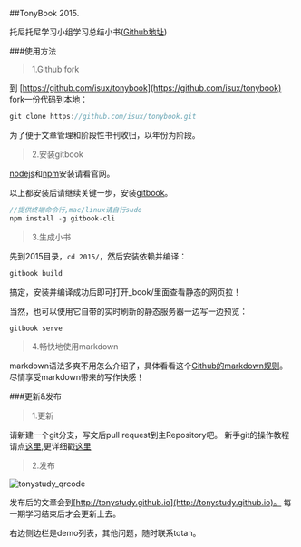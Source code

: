 ##TonyBook 2015.

托尼托尼学习小组学习总结小书([Github地址](https://github.com/isux/tonybook))

###使用方法
> 1.Github fork

到 [https://github.com/isux/tonybook](https://github.com/isux/tonybook) fork一份代码到本地：

```javascript
git clone https://github.com/isux/tonybook.git
```

为了便于文章管理和阶段性书刊收归，以年份为阶段。

> 2.安装gitbook

[nodejs](http://nodejs.org/)和[npm](https://www.npmjs.com/)安装请看官网。

以上都安装后请继续关键一步，安装[gitbook](https://www.npmjs.com/package/gitbook)。

```javascript
//提供终端命令行,mac/linux请自行sudo
npm install -g gitbook-cli
```
> 3.生成小书

先到2015目录，`cd 2015/`，然后安装依赖并编译：

```javascript
gitbook build
```

搞定，安装并编译成功后即可打开_book/里面查看静态的网页拉！

当然，也可以使用它自带的实时刷新的静态服务器一边写一边预览：

```javascript
gitbook serve
```

> 4.畅快地使用markdown

 markdown语法多爽不用怎么介绍了，具体看看这个[Github的markdown规则](https://help.github.com/articles/github-flavored-markdown/)。
 尽情享受markdown带来的写作快感！

###更新&发布

> 1.更新

请新建一个git分支，写文后pull request到主Repository吧。
新手git的操作教程请点[这里](http://git-scm.com/book/zh/v2),更详细戳[这里](http://git-scm.com/book/zh/v2)

> 2.发布

![tonystudy_qrcode](http://storyincafe.com/tonystudy_qrcode.jpg)

发布后的文章会到[http://tonystudy.github.io](http://tonystudy.github.io)。
每一期学习结束后才会更新上去。

右边侧边栏是demo列表，其他问题，随时联系tqtan。

